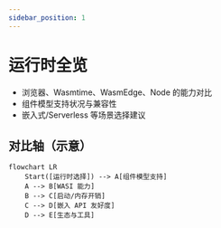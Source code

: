 ```yaml
---
sidebar_position: 1
---
```


# 运行时全览

- 浏览器、Wasmtime、WasmEdge、Node 的能力对比
- 组件模型支持状况与兼容性
- 嵌入式/Serverless 等场景选择建议

## 对比轴（示意）

```mermaid
flowchart LR
	Start([运行时选择]) --> A[组件模型支持]
	A --> B[WASI 能力]
	B --> C[启动/内存开销]
	C --> D[嵌入 API 友好度]
	D --> E[生态与工具]
```
